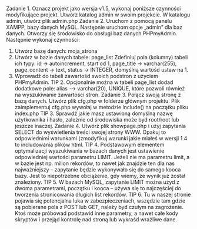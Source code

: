 Zadanie 1. Oznacz projekt jako wersja v1.5, wykonaj poniższe czynności modyfikujące projekt.
Utwórz katalog admin w swoim projekcie. W katalogu admin, utwórz plik admin.php
Zadanie 2. Uruchom z pomocą panelu XAMPP, bazy danych MySQL. Następnie uruchom opcje
„admin” dla baz danych. Otworzy się środowisko do obsługi baz danych PHPmyAdmin.
Następnie wykonaj czynności:
1. Utwórz bazę danych: moja_strona
2. Utwórz w bazie danych tabele: page_list
Zdefiniuj pola (kolumny) tabeli ich typy: id -> autoincrement, start od 1, page_title ->
varchar(255), page_content -> text, status -> INTEGER, domyślną wartośd ustaw na 1.
3. Wprowadź do tabeli zawartośd swoich podstron z użyciem PHPmyAdmin.
TIP 2. Opcjonalnie można w tabeli page_list dodad dodatkowe pole: alias –> varchar(20), UNIQUE,
które pozwoli również na wyszukiwanie zawartości stron.
Zadanie 3. Połącz swoją stronę z bazą danych. Utwórz plik cfg.php w folderze głównym projektu. Plik
zaimplementuj cfg.php wywołaj w metodzie include() na początku pliku index.php
TIP 3. Sprawdź jakie masz ustawioną domyślną nazwę użytkownika i hasło, zależnie od środowiska
może byd root/root lub jeszcze inaczej.
Zadanie 4. Utwórz plik showpage.php i użyj zapytania SELECT do wyświetlenia treści swojej strony
WWW. Opakuj to odpowiednimi warunkami (zmodyfikuj warunki jakie miałeś w wersji 1.4 to
includowania plików html.
TIP 4. Podstawowym elementem optymalizacji wyszukiwania w bazach danych jest ustawienie
odpowiedniej wartości parametru LIMIT. Jeżeli nie ma parametru limit, a w bazie jest np. milion
rekordów, to nawet jak znajdzie ten dla nas najważniejszy – zapytanie będzie wykonywało się do
samego kooca bazy. Jest to niepotrzebne obciążenie, gdy wiemy, że wynik już został znaleziony.
TIP 5. W bazach MySQL, zapytanie LIMIT można użyd z dwoma parametrami, początku i kooca –
używa się to najczęściej do tworzenia stronicowania długich list rekordów.
TIP 6. Tu w naszej stronie pojawia się potencjalna luka w zabezpieczeniach, wszędzie tam gdzie są
pobierane pola z POST lub GET, należy byd czułym na zagrożenie. Ktoś może próbowad podstawid
inne parametry, a nawet całe kody skryptów i przejąd kontrolę nad stroną lub wykraśd wrażliwe dane.